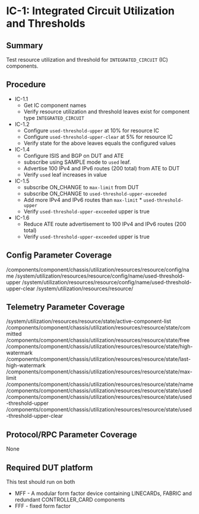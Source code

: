 # IC-1: Integrated Circuit Utilization and Thresholds

## Summary

Test resource utilization and threshold for `INTEGRATED_CIRCUIT` (IC) components.

## Procedure

* IC-1.1
  * Get IC component names
  * Verify resource utilization and threshold leaves exist for component
  type `INTEGRATED_CIRCUIT`
* IC-1.2
  * Configure `used-threshold-upper` at 10% for resource IC
  * Configure `used-threshold-upper-clear` at 5% for resource IC
  * Verify state for the above leaves equals the configured values
* IC-1.4
  * Configure ISIS and BGP on DUT and ATE
  * subscribe using SAMPLE mode to  `used` leaf.
  * Advertise 100 IPv4 and IPv6 routes (200 total) from ATE to DUT
  * Verify `used` leaf increases in value
* IC-1.5
  * subscribe ON_CHANGE to `max-limit` from DUT
  * subscribe ON_CHANGE to `used-threshold-upper-exceeded`
  * Add more IPv4 and IPv6 routes than `max-limit` * `used-threshold-upper`
  * Verify `used-threshold-upper-exceeded` upper is true
* IC-1.6
  * Reduce ATE route advertisement to 100 IPv4 and IPv6 routes (200 total)
  * Verify `used-threshold-upper-exceeded` upper is true

## Config Parameter Coverage

/components/component/chassis/utilization/resources/resource/config/name
/system/utilization/resources/resource/config/name/used-threshold-upper
/system/utilization/resources/resource/config/name/used-threshold-upper-clear
/system/utilization/resources/resource/

## Telemetry Parameter Coverage

/system/utilization/resources/resource/state/active-component-list
/components/component/chassis/utilization/resources/resource/state/committed
/components/component/chassis/utilization/resources/resource/state/free
/components/component/chassis/utilization/resources/resource/state/high-watermark
/components/component/chassis/utilization/resources/resource/state/last-high-watermark
/components/component/chassis/utilization/resources/resource/state/max-limit
/components/component/chassis/utilization/resources/resource/state/name
/components/component/chassis/utilization/resources/resource/state/used
/components/component/chassis/utilization/resources/resource/state/used-threshold-upper
/components/component/chassis/utilization/resources/resource/state/used-threshold-upper-clear

## Protocol/RPC Parameter Coverage

None

## Required DUT platform

This test should run on both

* MFF - A modular form factor device containing LINECARDs, FABRIC and redundant CONTROLLER_CARD components
* FFF - fixed form factor

